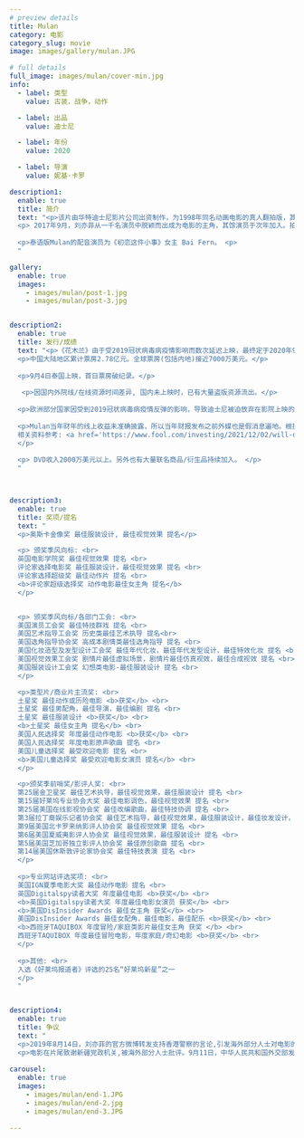 ```yaml
---
# preview details
title: Mulan
category: 电影
category_slug: movie
image: images/gallery/mulan.JPG

# full details
full_image: images/mulan/cover-min.jpg
info:
  - label: 类型
    value: 古装，战争，动作

  - label: 出品
    value: 迪士尼

  - label: 年份
    value: 2020

  - label: 导演
    value: 妮基·卡罗

description1:
  enable: true
  title: 简介
  text: "<p>该片由华特迪士尼影片公司出资制作，为1998年同名动画电影的真人翻拍版，其内容改编自中国民间传说，主要描述一位名为花木兰的女子代父从军的巾帼英雄故事。主角花木兰由刘亦菲饰演，亦包括甄子丹、李截、安柚鑫、巩俐和李连杰等人演出。 </p>
  <p> 2017年9月，刘亦菲从一千名演员中脱颖而出成为电影的主角，其馀演员于次年加入。拍摄作业于2018年8月开始，持续到11月，主要在新西兰和中国大陆进行。 </p>
  
  <p>泰语版Mulan的配音演员为《初恋这件小事》女主 Bai Fern。 <p>
  "

gallery:
  enable: true
  images:
    - images/mulan/post-1.jpg
    - images/mulan/post-3.jpg


description2:
  enable: true
  title: 发行/成绩
  text: "<p>《花木兰》由于受2019冠状病毒病疫情影响而数次延迟上映，最终定于2020年9月4日始在Disney+通过Disney+首映许可证上线播出和部份市场的电影院上映。</p>
  <p>中国大陆地区累计票房2.78亿元。全球票房(包括内地)接近7000万美元。</p>
  
  <p>9月4日泰国上映，首日票房破纪录。</p>
  
   <p>因国内外院线/在线资源时间差异, 国内未上映时，已有大量盗版资源流出。</p>
  
  <p>欧洲部分国家因受到2019冠状病毒病疫情反弹的影响，导致迪士尼被迫放弃在影院上映的计划，而是选择在Disney+上线播出，对影院票房影响极大。英法德等票房大国的院线迅速展开集体声讨。</p>
  
  <p>Mulan当年财年的线上收益未准确披露，所以当年财报发布之前外媒也是假消息遍地。根据2020年及2021年的财报对比，2020年的用户点播收入为5.5亿美元，其中UFC比赛约占两亿美元左右，剩下的即是Mulan付费点播期间的收入，约3.5亿美元。故CFO对于Mulan的收入情况回复到'非常满意'。后续也有更多电影采用了此模式。<br>
  相关资料参考: <a href='https://www.fool.com/investing/2021/12/02/will-disney-keep-releasing-films-on-premier-access/'>Will Disney Keep Releasing Films On Premier Access?</a>
  </p>
  
  <p> DVD收入2000万美元以上。另外也有大量联名商品/衍生品持续加入。 </p>
  "



description3:
  enable: true
  title: 奖项/提名
  text: "
  <p>奥斯卡金像奖 最佳服装设计, 最佳视觉效果 提名</p>

  <p> 颁奖季风向标: <br>
  英国电影学院奖 最佳视觉效果 提名 <br>
  评论家选择电影奖 最佳服装设计，最佳视觉效果 提名 <br>
  评论家选择超级奖 最佳动作片 提名 <br>
  <b>评论家超级选择奖 动作电影最佳女主角 提名</b>
  </p>


  <p> 颁奖季风向标/各部门工会: <br>
  美国演员工会奖 最佳特技群戏 提名 <br>
  美国艺术指导工会奖 历史类最佳艺术执导 提名<br>
  美国选角指导协会奖 高成本剧情类最佳选角指导 提名 <br>
  美国化妆造型及发型设计工会奖 最佳年代化妆，最佳年代发型设计，最佳特效化妆 提名 <br>
  美国视觉效果工会奖 剧情片最佳虚拟场景，剧情片最佳仿真视效，最佳合成视效 提名 <br>
  美国服装设计工会奖 幻想类电影-最佳服装设计 提名 <br>
  </p>

  <p>类型片/商业片主流奖: <br>
  土星奖 最佳动作或历险电影 <b>获奖</b> <br>
  土星奖 最佳男配角，最佳导演，最佳编剧 提名 <br>
  土星奖 最佳服装设计 <b>获奖</b> <br>
  <b>土星奖 最佳女主角 提名</b> <br>
  美国人民选择奖 年度最佳动作电影 <b>获奖</b> <br>
  美国人民选择奖 年度电影原声歌曲 提名 <br>
  美国儿童选择奖 最受欢迎电影 提名 <br>
  <b>美国儿童选择奖 最受欢迎电影女演员 提名</b> <br>
  </p>

  <p>颁奖季前哨奖/影评人奖: <br>
  第25届金卫星奖 最佳艺术执导，最佳视觉效果，最佳服装设计 提名 <br>
  第15届好莱坞专业协会大奖 最佳电影调色，最佳视觉效果 提名 <br>
  第25届美国在线影视协会奖 最佳改编歌曲，最佳特技协调 提名 <br>
  第3届拉丁裔娱乐记者协会奖 最佳艺术指导，最佳视觉效果，最佳服装设计，最佳妆发设计，最佳特技设计 提名 <br>
  第9届美国北卡罗来纳影评人协会奖 最佳视觉效果 提名 <br>
  第6届美国夏威夷影评人协会奖 最佳视觉效果，最佳服装设计 提名 <br>
  第5届美国芝加哥独立影评人协会奖 最佳原创歌曲 提名 <br>
  第14届美国休斯敦评论家协会奖 最佳特技表演 提名 <br>
  </p>
  
  <p>专业网站评选奖项: <br>
  美国IGN夏季电影大奖 最佳动作电影 提名 <br>
  英国Digitalspy读者大奖 年度最佳电影 <b>获奖</b> <br>
  <b>英国Digitalspy读者大奖 年度最佳电影女演员 获奖</b> <br>
  <b>美国DisInsider Awards 最佳女主角 获奖</b> <br>
  美国DisInsider Awards 最佳女配角，最佳电影，最佳配乐 <b>获奖</b> <br>
  <b>西班牙TAQUIBOX 年度冒险/家庭类影片最佳女主角 获奖 </b> <br>
  西班牙TAQUIBOX 年度最佳冒险电影，年度家庭/奇幻电影 <b>获奖</b> <br>
  </p>
  
  <p>其他: <br>
  入选《好莱坞报道者》评选的25名“好莱坞新星”之一
  </p>
  "


description4:
  enable: true
  title: 争议
  text: "
  <p>2019年8月14日，刘亦菲的官方微博转发支持香港警察的言论,引发海外部分人士对电影的抵制行为.9月11日，中华人民共和国外交部发言人赵立坚回答涉及该片问题时，称主演刘亦菲“发表过力撑港警的言论，我觉得她是当代的花木兰，我要为她点赞，她是好样的”。</p>
  <p>电影在片尾致谢新疆党政机关,被海外部分人士批评。9月11日，中华人民共和国外交部发言人赵立坚被问到《花木兰》结尾感谢新疆地方政府一事时表示，该片感谢新疆政府为他们提供的便利，这是再正常不过的事。</p>"
 
carousel:
  enable: true
  images:
    - images/mulan/end-1.JPG
    - images/mulan/end-2.jpg
    - images/mulan/end-3.JPG

---
```

